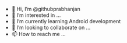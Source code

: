 - 👋 Hi, I’m @githubprabhanjan
- 👀 I’m interested in ...
- 🌱 I’m currently learning Android development
- 💞️ I’m looking to collaborate on ...
- 📫 How to reach me ...

<!---
githubprabhanjan/githubprabhanjan is a ✨ special ✨ repository because its `README.md` (this file) appears on your GitHub profile.
You can click the Preview link to take a look at your changes.
--->
